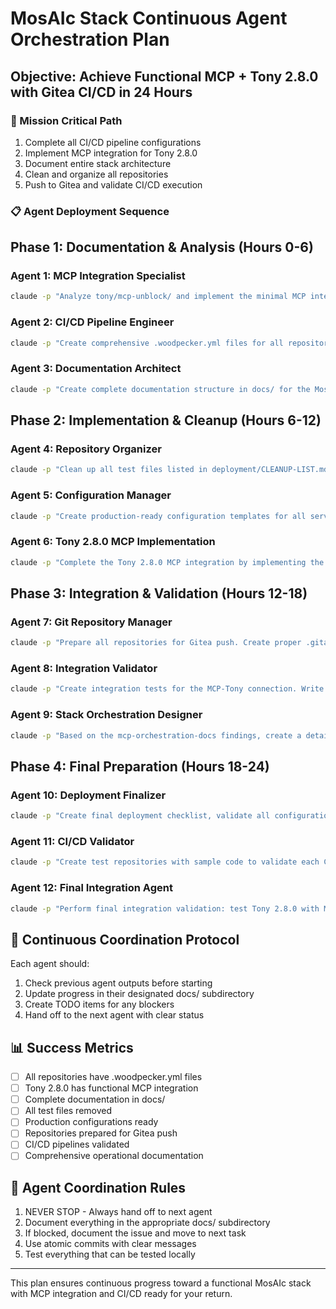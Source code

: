 # MosAIc Stack Continuous Agent Orchestration Plan
## Objective: Achieve Functional MCP + Tony 2.8.0 with Gitea CI/CD in 24 Hours

### 🎯 Mission Critical Path
1. Complete all CI/CD pipeline configurations
2. Implement MCP integration for Tony 2.8.0
3. Document entire stack architecture
4. Clean and organize all repositories
5. Push to Gitea and validate CI/CD execution

### 📋 Agent Deployment Sequence

## Phase 1: Documentation & Analysis (Hours 0-6)

### Agent 1: MCP Integration Specialist
```bash
claude -p "Analyze tony/mcp-unblock/ and implement the minimal MCP interface into Tony 2.8.0. Create the integration following the patterns in integration-example.ts. Update Tony's package.json and create necessary MCP coordination modules. Document all changes in docs/mcp-integration/."
```

### Agent 2: CI/CD Pipeline Engineer
```bash
claude -p "Create comprehensive .woodpecker.yml files for all repositories: tony, mosaic, mosaic-dev, and mosaic-sdk. Each should include: dependency installation, linting, testing, building, and Docker image creation where applicable. Also create Dockerfiles for repositories that don't have them. Use the mosaic-mcp/.woodpecker.yml as a template."
```

### Agent 3: Documentation Architect
```bash
claude -p "Create complete documentation structure in docs/ for the MosAIc stack. Include: architecture diagrams (using Mermaid), deployment guides, service documentation, API references, troubleshooting guides, and operational procedures. Focus on making it production-ready."
```

## Phase 2: Implementation & Cleanup (Hours 6-12)

### Agent 4: Repository Organizer
```bash
claude -p "Clean up all test files listed in deployment/CLEANUP-LIST.md. Organize the deployment directory structure. Add proper .gitignore files to all repositories including database files, logs, and build artifacts. Ensure all repositories have updated README files with clear setup instructions."
```

### Agent 5: Configuration Manager
```bash
claude -p "Create production-ready configuration templates for all services. Document environment variables, create docker-compose.production.yml with proper secrets management, implement backup scripts for PostgreSQL/MariaDB/Redis, and create monitoring configuration for the stack."
```

### Agent 6: Tony 2.8.0 MCP Implementation
```bash
claude -p "Complete the Tony 2.8.0 MCP integration by implementing the minimal MCP interface from mcp-unblock. Update Tony's agent coordination to use MCP, ensure backward compatibility, and create migration documentation. Test the implementation with the isolated MCP server on port 3456."
```

## Phase 3: Integration & Validation (Hours 12-18)

### Agent 7: Git Repository Manager
```bash
claude -p "Prepare all repositories for Gitea push. Create proper .gitattributes, update all .gitignore files, ensure consistent commit messages, and create repository documentation. Stage all changes properly without committing yet."
```

### Agent 8: Integration Validator
```bash
claude -p "Create integration tests for the MCP-Tony connection. Write test scripts that validate: MCP server connectivity, agent registration, request routing, and coordination workflows. Document the test procedures and expected outcomes."
```

### Agent 9: Stack Orchestration Designer
```bash
claude -p "Based on the mcp-orchestration-docs findings, create a detailed implementation plan for evolving mosaic-mcp into a full orchestrator. Design the plugin architecture, service abstraction layer, and migration path from minimal to full MCP."
```

## Phase 4: Final Preparation (Hours 18-24)

### Agent 10: Deployment Finalizer
```bash
claude -p "Create final deployment checklist, validate all configurations, ensure all services have health checks, create operational runbooks, and prepare the stack for production use. Generate a comprehensive status report of what's ready and what needs attention."
```

### Agent 11: CI/CD Validator
```bash
claude -p "Create test repositories with sample code to validate each CI/CD pipeline. Ensure pipelines handle: successful builds, failed tests, Docker image creation, and proper notifications. Document the CI/CD workflow for each repository type."
```

### Agent 12: Final Integration Agent
```bash
claude -p "Perform final integration validation: test Tony 2.8.0 with MCP, verify all services communicate properly, validate CI/CD readiness, and create a launch checklist for when you return. Document any blocking issues that need human intervention."
```

## 🔄 Continuous Coordination Protocol

Each agent should:
1. Check previous agent outputs before starting
2. Update progress in their designated docs/ subdirectory
3. Create TODO items for any blockers
4. Hand off to the next agent with clear status

## 📊 Success Metrics
- [ ] All repositories have .woodpecker.yml files
- [ ] Tony 2.8.0 has functional MCP integration
- [ ] Complete documentation in docs/
- [ ] All test files removed
- [ ] Production configurations ready
- [ ] Repositories prepared for Gitea push
- [ ] CI/CD pipelines validated
- [ ] Comprehensive operational documentation

## 🚨 Agent Coordination Rules
1. NEVER STOP - Always hand off to next agent
2. Document everything in the appropriate docs/ subdirectory
3. If blocked, document the issue and move to next task
4. Use atomic commits with clear messages
5. Test everything that can be tested locally

---
This plan ensures continuous progress toward a functional MosAIc stack with MCP integration and CI/CD ready for your return.